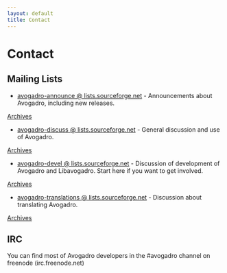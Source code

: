 ```yaml
---
layout: default
title: Contact
---
```


# Contact

Mailing Lists
-------------

-   [avogadro-announce @ lists.sourceforge.net](http://lists.sourceforge.net/mailman/listinfo/avogadro-announce) - Announcements about Avogadro, including new releases.

  
[Archives](http://sourceforge.net/mailarchive/forum.php?forum_name=avogadro-announce)

-   [avogadro-discuss @ lists.sourceforge.net](http://lists.sourceforge.net/mailman/listinfo/avogadro-discuss) - General discussion and use of Avogadro.

  
[Archives](http://sourceforge.net/mailarchive/forum.php?forum_name=avogadro-discuss)

-   [avogadro-devel @ lists.sourceforge.net](http://lists.sourceforge.net/mailman/listinfo/avogadro-devel) - Discussion of development of Avogadro and Libavogadro. Start here if you want to get involved.

  
[Archives](http://sourceforge.net/mailarchive/forum.php?forum_name=avogadro-devel)

-   [avogadro-translations @ lists.sourceforge.net](http://lists.sourceforge.net/mailman/listinfo/avogadro-translations) - Discussion about translating Avogadro.

  
[Archives](http://sourceforge.net/mailarchive/forum.php?forum_name=avogadro-translations)

IRC
---

You can find most of Avogadro developers in the \#avogadro channel on freenode (irc.freenode.net)

